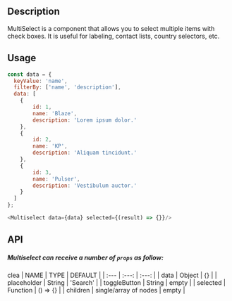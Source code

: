 
## Description

MultiSelect is a component that allows you to select multiple items with check boxes. 
It is useful for labeling, contact lists, country selectors, etc.

## Usage

```js
const data = {
  keyValue: 'name',
  filterBy: ['name', 'description'],
  data: [
    {
        id: 1,
        name: 'Blaze',
        description: 'Lorem ipsum dolor.'
    },
    {
        id: 2,
        name: 'KP',
        description: 'Aliquam tincidunt.'
    },
    {
        id: 3,
        name: 'Pulser',
        description: 'Vestibulum auctor.'
    }
  ]
};

<Multiselect data={data} selected={(result) => {}}/>
```

## API

##### Multiselect can receive a number of `props` as follow:
clea
| NAME   | TYPE | DEFAULT | 
| :---  | :---:  | :---: | 
| data | Object | {} |
| placeholder | String | 'Search' |
| toggleButton | String | empty | 
| selected | Function | () => {} | 
| children | single/array of nodes | empty | 





